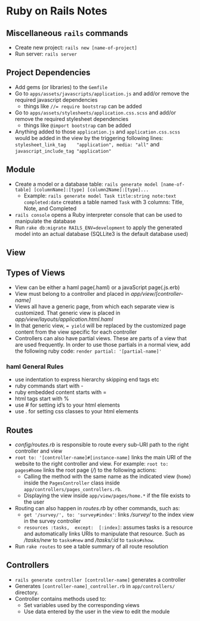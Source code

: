 # Ruby on Rails Notes

## Miscellaneous `rails` commands
* Create new project: `rails new [name-of-project]`
* Run server: `rails server`

## Project Dependencies
* Add gems (or libraries) to the `Gemfile`
* Go to `apps/assets/javascripts/application.js` and add/or remove the required javascript dependencies
	* things like `//= require bootstrap` can be added
* Go to `apps/assets/stylesheets/application.css.scss` and add/or remove the required stylesheet dependencies
	* things like `@import bootstrap` can be added
* Anything added to those `application.js` and `application.css.scss` would be added in the view by the triggering following lines: `stylesheet_link_tag    "application", media: "all"` and `javascript_include_tag "application"`

## Module
* Create a model or a database table: `rails generate model [name-of-table] [columnName]:[type] [column2Name]:[type]...`
	* Example: `rails generate model Task title:string note:text completed:date` creates a table named `Task` with 3 columns: Title, Note, and Completed
* `rails console` opens a Ruby interpreter console that can be used to manipulate the database
* Run `rake db:migrate RAILS_ENV=development` to apply the generated model into an actual database (SQLLite3 is the default database used)

## View
## Types of Views
* View can be either a haml page(.haml) or a javaScript page(.js.erb)
* View must belong to a controller and placed in _app/view/[controller-name]_
* Views all have a generic page, from which each separate view is customized. That generic view is placed in _app/view/layouts/application.html.haml_
* In that generic view, `= yield` will be replaced by the customized page content from the view specific for each controller
* Controllers can also have partial views. These are parts of a view that are used frequently. In order to use those partials in a normal view, add the following ruby code: `render partial: '[partial-name]'` 

### haml General Rules
* use indentation to express hierarchy skipping end tags etc
* ruby commands start with -
* ruby embedded content starts with =
* html tags start with %
* use # for setting id’s to your html elements
* use . for setting css classes to your html elements


## Routes
* _config/routes.rb_ is responsible to route every sub-URI path to the right controller and view
* `root to: '[controller-name]#[instance-name]` links the main URI of the website to the right controller and view. For example: `root to: pages#home` links the root page (_/_) to the following actions:
	* Calling the method with the same name as the indicated view (`home`) inside the `PagesController` class inside `app/controllers/pages_controllers.rb`.
	* Displaying the view inside `app/view/pages/home.*` if the file exists to the user
* Routing can also happen in _routes.rb_ by other commands, such as:
	* `get '/survey/', to: 'survey#index'`: links _/survey/_ to the index view in the survey controller
	* `resources :tasks,  except:  [:index]`: assumes tasks is a resource and automatically links URIs to manipulate that resource. Such as _/tasks/new_ to `tasks#new` and _/tasks/:id_ to `tasks#show`.
* Run `rake routes` to see a table summary of all route resolution

## Controllers
* `rails generate controller [controller-name]` generates a controller
* Generates `[controller-name]_controller.rb` in `app/controllers/` directory.
* Controller contains methods used to:
	* Set variables used by the corresponding views
	* Use data entered by the user in the view to edit the module